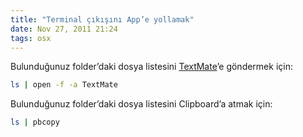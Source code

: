 ```yaml
---
title: "Terminal çıkışını App’e yollamak"
date: Nov 27, 2011 21:24
tags: osx
---
```

Bulunduğunuz folder’daki dosya listesini [TextMate](http://macromates.com)’e 
göndermek için:

```bash
ls | open -f -a TextMate
```

Bulunduğunuz folder’daki dosya listesini Clipboard’a atmak için:

```bash
ls | pbcopy
```